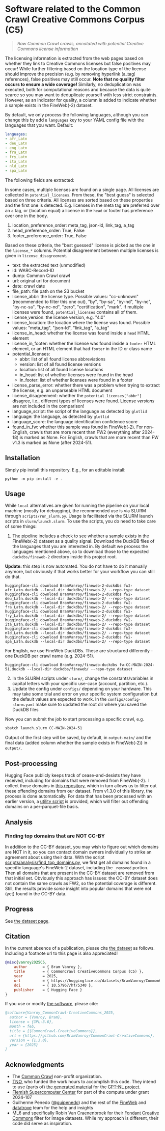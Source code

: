# Software related to the Common Crawl Creative Commons Corpus (C5)

> *Raw Common Crawl crawls, annotated with potential Creative Commons license information*

The licensing information is extracted from the web pages based on whether they link to Creative Commons licenses but false positives may occur! While further filtering based on the location type of the license should improve the precision (e.g. by removing hyperlink (a_tag) references), false positives may still occur. **Note that no quality filter occurs to ensure a wide coverage!** Similarly, no deduplication was executed, both for computational reasons and because the data is quite scarce so you may want to deduplicate yourself with less strict constraints. However, as an indicator for quality, a column is added to indicate whether a sample exists in the FineWeb(-2) dataset.

By default, we only process the following languages, although you can change this by add a `languages` key to your YAML config file with the languages that you want. Default:

```yaml
languages:
- afr_Latn
- deu_Latn
- eng_Latn
- fra_Latn
- fry_Latn
- ita_Latn
- nld_Latn
- spa_Latn
```

The following fields are extracted:

In some cases, multiple licenses are found on a single page. All licenses are collected in `potential_licenses`. From these, the "best guess" is selected
based on three criteria. All licenses are sorted based on these properties and the first one is detected. E.g. licenses in the meta tag are preferred over an `a` tag, or (location equal) a license in the `head` or footer has preference over one in the body.

1. location_preference_order: meta_tag, json-ld, link_tag, a_tag
2. head_preference_order: True, False
3. footer_preference_order: True, False

Based on these criteria, the "best guessed" license is picked as the one in the `license_*` columns. Potential disagreement between multiple licenses is given in `license_disagreement`.

- text: the extracted text (unmodified)
- id: WARC-Record-ID
- dump: Common Crawl crawl
- url: original url for document
- date: crawl date
- file_path: file path on the S3 bucket
- license_abbr: the license type. Possible values: "cc-unknown" (recommended to filter this one out), "by", "by-sa", "by-nd", "by-nc", "by-nc-sa", "by-nc-nd", "zero", "certification", "mark". If multiple licenses were found, `potential_licenses` contains all of them.
- license_version: the license version, e.g. "4.0"
- license_location: the location where the license was found. Possible values: "meta_tag", "json-ld", "link_tag", "a_tag"
- license_in_head: whether the license was found inside a `head` HTML element
- license_in_footer: whether the license was found inside a `footer` HTML element, or an HTML element that had `footer` in the ID or class name
- potential_licenses:
  - abbr: list of all found license abbreviations
  - version: list of all found license versions
  - location: list of all found license locations
  - in_head: list of whether licenses were found in the head
  - in_footer: list of whether licenses were found in a footer
- license_parse_error: whether there was a problem when trying to extract the license, e.g. an unparseable HTML document
- license_disagreement: whether the `potential_licenses["abbr"]` disagree, i.e., different types of licenses were found. License *versions* are not included in the comparison!
- language_script: the script of the language as detected by `glotlid`
- language: the language, as detected by `glotlid`
- language_score: the language identification confidence score
- found_in_fw: whether this sample was found in FineWeb(-2). For non-English, crawls that are more recent than FW2 (everything after 2024-18) is marked as None. For English, crawls that are more recent than FW v1.3 is marked as None (after 2024-51).

## Installation

Simply pip install this repository. E.g., for an editable install:

```shell
python -m pip install -e .
```

## Usage

While `local` alternatives are given for running the pipeline on your local machine (mostly for debugging), the recommended use is via SLURM through `scripts/run_slurm.py`. Usage is facilitated via the SLURM launch scripts in `slurm/launch.slurm`. To use the scripts, you do need to take care of some things:

1. The pipeline includes a check to see whether a sample exists in the FineWeb(-2) dataset as a quality signal. Download the DuckDB files of the languages that you are interested in. By default we process the languages mentioned above, so to download those to the expected `duckdbs/fineweb-2` directory inside this project root.

**Update:** this step is now automated. You do not have to do it manually anymore, but obviously if that works better for your workflow you can still do that.

```shell
huggingface-cli download BramVanroy/fineweb-2-duckdbs fw2-afr_Latn.duckdb --local-dir duckdbs/fineweb-2/ --repo-type dataset
huggingface-cli download BramVanroy/fineweb-2-duckdbs fw2-deu_Latn.duckdb --local-dir duckdbs/fineweb-2/ --repo-type dataset
huggingface-cli download BramVanroy/fineweb-2-duckdbs fw2-fra_Latn.duckdb --local-dir duckdbs/fineweb-2/ --repo-type dataset
huggingface-cli download BramVanroy/fineweb-2-duckdbs fw2-fry_Latn.duckdb --local-dir duckdbs/fineweb-2/ --repo-type dataset
huggingface-cli download BramVanroy/fineweb-2-duckdbs fw2-ita_Latn.duckdb --local-dir duckdbs/fineweb-2/ --repo-type dataset
huggingface-cli download BramVanroy/fineweb-2-duckdbs fw2-nld_Latn.duckdb --local-dir duckdbs/fineweb-2/ --repo-type dataset
huggingface-cli download BramVanroy/fineweb-2-duckdbs fw2-spa_Latn.duckdb --local-dir duckdbs/fineweb-2/ --repo-type dataset
```

For English, we use FineWeb DuckDBs. These are structured differently - one DuckDB per crawl name (e.g. 2024-51).

```shell
huggingface-cli download BramVanroy/fineweb-duckdbs fw-CC-MAIN-2024-51.duckdb --local-dir duckdbs/fineweb/ --repo-type dataset
```

2. In the SLURM scripts under `slurm/`, change the constants/variables in capital letters with your specific use-case (account, partition, etc.).
3. Update the config under `configs/` depending on your hardware. This may take some trial and error on your specific system configuration but the default values are expected to work. In the `configs/config-slurm.yaml` make sure to updated the root dir where you saved the DuckDB files

Now you can submit the job to start processing a specific crawl, e.g.

```bash
sbatch launch.slurm CC-MAIN-2024-51
```

Output of the first step will be saved, by default, in `output-main/` and the final data (added column whether the sample exists in FineWeb(-2)) in `output/`.

## Post-processing

Hugging Face publicly keeps track of cease-and-desists they have received, including for domains that were removed from FineWeb(-2). I collect those domains in [this repository](BramVanroy/finewebs-copyright-domains), which in turn allows us to filter out these offending domains from our dataset. From v1.3.0 of this library, the process is done automatically. For data that has been processed with an earlier version, a [utility script](scripts/post_processing/remove_copyrighted_domains.py) is provided, which will filter
out offending domains on a per-parquet-file basis.

## Analysis

### Finding top domains that are NOT CC-BY

In addition to the CC-BY dataset, you may wish to figure out which domains are NOT in it, so you can contact domain owners individually to strike an agreement about using their data. With the script [scripts/analysis/find_top_domains.py](scripts/analysis/find_top_domains.py), we first get all domains found in a specific language's FineWeb-2 dataset, including the `_removed` portion. Then all domains that are present in the CC-BY dataset are removed from that initial set. Obviously this approach has issues: the CC-BY dataset does not contain the same crawls as FW2, so the potential coverage is different. Still, the results provide *some* insight into popular domains that were not (yet) found in the CC-BY data.

## Progress

See [the dataset page](https://huggingface.co/datasets/BramVanroy/CommonCrawl-CreativeCommons).

## Citation

In the current absence of a publication, please cite [the dataset](https://huggingface.co/datasets/BramVanroy/CommonCrawl-CreativeCommons) as follows. Including a footnote url to this page is also appreciated!

```bibtex
@misc{vanroy2025C5,
	author       = { Bram Vanroy },
	title        = { CommonCrawl CreativeCommons Corpus (C5) },
	year         = 2025,
	url          = { https://huggingface.co/datasets/BramVanroy/CommonCrawl-CreativeCommons },
	doi          = { 10.57967/hf/5340 },
	publisher    = { Hugging Face }
}
```

If you use or modify [the software](https://github.com/BramVanroy/CommonCrawl-CreativeCommons), please cite:

```bibtex
@software{Vanroy_CommonCrawl-CreativeCommons_2025,
  author = {Vanroy, Bram},
  license = {GPL-3.0},
  month = feb,
  title = {{CommonCrawl-CreativeCommons}},
  url = {https://github.com/BramVanroy/CommonCrawl-CreativeCommons},
  version = {1.3.0},
  year = {2025}
}
```

## Acknowledgments

- The [Common Crawl](https://commoncrawl.org/) non-profit organization.
- [TNO](https://www.tno.nl/nl/), who funded the work hours to accomplish this code. They intend to use (parts of) [the generated material](https://huggingface.co/datasets/BramVanroy/CommonCrawl-CreativeCommons) for the [GPT-NL project](https://gpt-nl.nl/).
- [Flemish Supercomputer Center](https://www.vscentrum.be/) for part of the compute under grant 2024-107
- Guilherme Penedo ([@guipenedo](https://huggingface.co/guipenedo)) and the rest of the [FineWeb](https://huggingface.co/datasets/HuggingFaceFW/fineweb) and [datatrove](https://github.com/huggingface/datatrove) team for the help and insights
- ML6 and specifically Robin Van Craenenbroek for their [Fondant Creative Commons](https://github.com/ml6team/fondant-usecase-filter-creative-commons/tree/add-fondant-usecase-cc-image-extraction) filter for image datasets. While my approach is different, their code did serve as inspiration.

